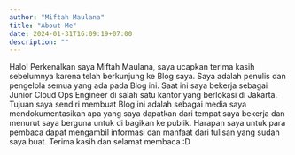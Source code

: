 ```yaml
---
author: "Miftah Maulana"
title: "About Me"
date: 2024-01-31T16:09:19+07:00
description: ""
---
```


Halo! Perkenalkan saya Miftah Maulana, saya ucapkan terima kasih sebelumnya karena telah berkunjung ke Blog saya. Saya adalah penulis dan pengelola semua yang ada pada Blog ini. Saat ini saya bekerja sebagai Junior Cloud Ops Engineer di salah satu kantor yang berlokasi di Jakarta. Tujuan saya sendiri membuat Blog ini adalah sebagai media saya mendokumentasikan apa yang saya dapatkan dari tempat saya bekerja dan menurut saya berguna untuk di bagikan ke publik. Harapan saya untuk para pembaca dapat mengambil informasi dan manfaat dari tulisan yang sudah saya buat. Terima kasih dan selamat membaca :D
